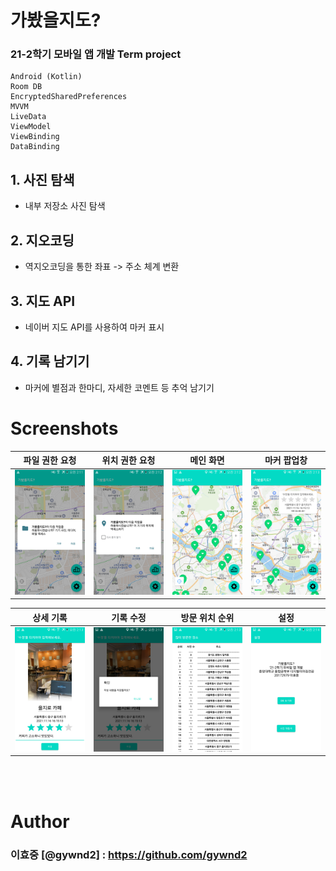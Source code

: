 # 가봤을지도?
### 21-2학기 모바일 앱 개발 Term project
    Android (Kotlin)
    Room DB
    EncryptedSharedPreferences
    MVVM
    LiveData
    ViewModel
    ViewBinding
    DataBinding

## 1. 사진 탐색
- 내부 저장소 사진 탐색
## 2. 지오코딩
- 역지오코딩을 통한 좌표 -> 주소 체계 변환
## 3. 지도 API
- 네이버 지도 API를 사용하여 마커 표시
## 4. 기록 남기기
- 마커에 별점과 한마디, 자세한 코멘트 등 추억 남기기

# Screenshots
| 파일 권한 요청 | 위치 권한 요청 | 메인 화면 | 마커 팝업창 |
|:---:|:---:|:---:|:---:|
|  ![filePermission](/img/filePermission.png) | ![locationPermission](/img/locationPermission.png) | ![markers](/img/markers.png) |  ![infowindow](/img/infowindow.png) | ![drawer](/img/drawer.png) |

| 상세 기록 | 기록 수정 | 방문 위치 순위 | 설정 |
|:---:|:---:|:---:|:---:|
| ![detail](/img/detail.png) |  ![confirm](/img/confirm.png) | ![ranking](/img/ranking.png) | ![setting](/img/setting.png) |

<br><br>
# Author
### 이효중 [@gywnd2] : https://github.com/gywnd2
